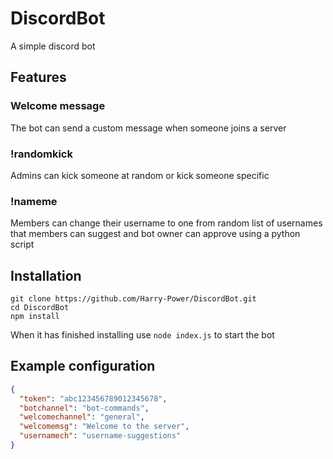 # DiscordBot
A simple discord bot

## Features
### Welcome message
The bot can send a custom message when someone joins a server
### !randomkick
Admins can kick someone at random or kick someone specific
### !nameme
Members can change their username to one from random list of usernames that members can suggest and bot owner can approve using a python script

## Installation
```
git clone https://github.com/Harry-Power/DiscordBot.git
cd DiscordBot
npm install
```
When it has finished installing use `node index.js` to start the bot

## Example configuration
```json
{
  "token": "abc123456789012345678",
  "botchannel": "bot-commands",
  "welcomechannel": "general",
  "welcomemsg": "Welcome to the server",
  "usernamech": "username-suggestions"
}
```
